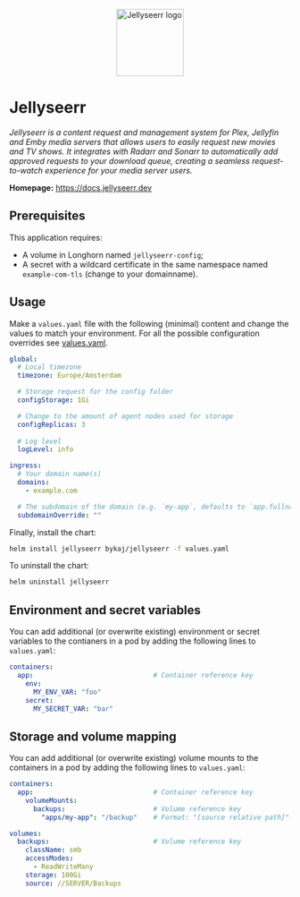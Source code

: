 <p align="center">
    <img src="https://cdn.jsdelivr.net/gh/selfhst/icons/svg/jellyseerr.svg" height="120" alt="Jellyseerr logo">
</p>

# Jellyseerr
*Jellyseerr is a content request and management system for Plex, Jellyfin and Emby media servers that allows users to easily request new movies and TV shows. It integrates with Radarr and Sonarr to automatically add approved requests to your download queue, creating a seamless request-to-watch experience for your media server users.*

**Homepage:** <https://docs.jellyseerr.dev>

## Prerequisites
This application requires:
- A volume in Longhorn named `jellyseerr-config`;
- A secret with a wildcard certificate in the same namespace named `example-com-tls` (change to your domainname).

## Usage
Make a `values.yaml` file with the following (minimal) content and change the values to match your environment. For all the possible configuration overrides see [values.yaml](https://github.com/ByKaj/helm/blob/main/charts/jellyseerr/values.yaml).
```yaml
global:
  # Local timezone
  timezone: Europe/Amsterdam

  # Storage request for the config folder
  configStorage: 1Gi

  # Change to the amount of agent nodes used for storage
  configReplicas: 3
  
  # Log level
  logLevel: info

ingress:
  # Your domain name(s)
  domains: 
    - example.com

  # The subdomain of the domain (e.g. `my-app`, defaults to `app.fullname`)
  subdomainOverride: ""
```

Finally, install the chart:
```bash
helm install jellyseerr bykaj/jellyseerr -f values.yaml
```
To uninstall the chart:
```bash
helm uninstall jellyseerr
```

## Environment and secret variables
You can add additional (or overwrite existing) environment or secret variables to the contianers in a pod by adding the following lines to `values.yaml`:
```yaml
containers:
  app:                              # Container reference key
    env:
      MY_ENV_VAR: "foo"
    secret:
      MY_SECRET_VAR: "bar"
```

## Storage and volume mapping
You can add additional (or overwrite existing) volume mounts to the containers in a pod by adding the following lines to `values.yaml`:
```yaml
containers:
  app:                              # Container reference key
    volumeMounts:
      backups:                      # Volume reference key
        "apps/my-app": "/backup"    # Format: "[source relative path]": "<container mount path>"

volumes:
  backups:                          # Volume reference key
    className: smb
    accessModes: 
      - ReadWriteMany
    storage: 100Gi
    source: //SERVER/Backups
```